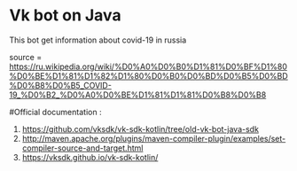 # Vk bot on Java

This bot get information about covid-19 in russia 

source = https://ru.wikipedia.org/wiki/%D0%A0%D0%B0%D1%81%D0%BF%D1%80%D0%BE%D1%81%D1%82%D1%80%D0%B0%D0%BD%D0%B5%D0%BD%D0%B8%D0%B5_COVID-19_%D0%B2_%D0%A0%D0%BE%D1%81%D1%81%D0%B8%D0%B8

#Official documentation :
1. https://github.com/vksdk/vk-sdk-kotlin/tree/old-vk-bot-java-sdk
2. http://maven.apache.org/plugins/maven-compiler-plugin/examples/set-compiler-source-and-target.html
3. https://vksdk.github.io/vk-sdk-kotlin/
